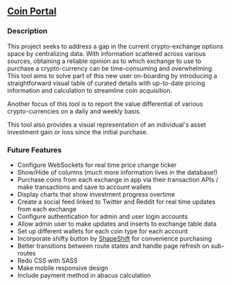 ## [Coin Portal](https://coinportal.herokuapp.com/)

### Description
This project seeks to address a gap in the current crypto-exchange options space by centralizing data. With information scattered across various sources, obtaining a reliable opinion as to which exchange to use to purchase a crypto-currency can be time-consuming and overwhelming. This tool aims to solve part of this new user on-boarding by introducing a straightforward visual table of curated details with up-to-date pricing information and calculation to streamline coin acquisition.

Another focus of this tool is to report the value differential of various crypto-currencies on a daily and weekly basis.

This tool also provides a visual representation of an individual's asset investment gain or loss since the initial purchase.


### Future Features
- Configure WebSockets for real time price change ticker
- Show/Hide of columns (much more information lives in the database!)
- Purchase coins from each exchange in app via their transaction APIs / make transactions and save to account wallets
- Display charts that show investment progress overtime
- Create a social feed linked to Twitter and Reddit for real time updates from each exchange
- Configure authentication for admin and user login accounts
- Allow admin user to make updates and inserts to exchange table data
- Set up different wallets for each coin type for each account
- Incorporate shifty button by [ShapeShift](https://info.shapeshift.io/tools/shifty-button) for convenience purchasing
- Better transitions between route states and handle page refresh on sub-routes
- Redo CSS with SASS
- Make mobile responsive design
- Include payment method in abacus calculation
